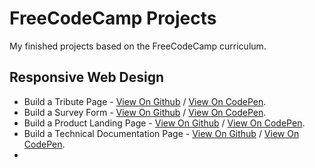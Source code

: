 # FreeCodeCamp Projects

My finished projects based on the FreeCodeCamp curriculum.

## Responsive Web Design

- Build a Tribute Page - [View On Github](https://arcismd.github.io/freecodecamp-projects/responsive-web-design/tribute-page/) / [View On CodePen](https://codepen.io/arcismd/full/MWOjJEq).
- Build a Survey Form - [View On Github](https://arcismd.github.io/freecodecamp-projects/responsive-web-design/survey-form/) / [View On CodePen](https://codepen.io/arcismd/full/YzEGROq).
- Build a Product Landing Page - [View On Github](https://arcismd.github.io/freecodecamp-projects/responsive-web-design/product-landing-page/) / [View On CodePen](https://codepen.io/arcismd/full/KKyNBRy).
- Build a Technical Documentation Page - [View On Github](https://arcismd.github.io/freecodecamp-projects/responsive-web-design/technical-documentation-page/) / [View On CodePen](https://codepen.io/arcismd/full/VwrPMwW).
-
